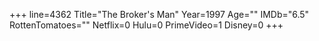 +++
line=4362
Title="The Broker's Man"
Year=1997
Age=""
IMDb="6.5"
RottenTomatoes=""
Netflix=0
Hulu=0
PrimeVideo=1
Disney=0
+++

